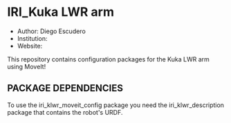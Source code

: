 IRI_Kuka LWR arm
=============
* Author: Diego Escudero
* Institution: 
* Website:

This repository contains configuration packages for the Kuka LWR arm using MoveIt!

PACKAGE DEPENDENCIES
---------
To use the iri_klwr_moveit_config package you need the iri_klwr_description package that contains the robot's URDF.
